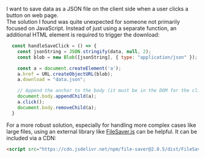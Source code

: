 I want to save data as a JSON file on the client side when a user clicks a button on web page.\
The solution I found was quite unexpected for someone not primarily focused on JavaScript. Instead of just using a separate function, an additional HTML element is required to trigger the download:
```js
  const handleSaveClick = () => {
    const jsonString = JSON.stringify(data, null, 2);
    const blob = new Blob([jsonString], { type: "application/json" });

    const a = document.createElement('a');
    a.href = URL.createObjectURL(blob);
    a.download = "data.json";

    // Append the anchor to the body (it must be in the DOM for the click to work in some browsers)
    document.body.appendChild(a);
    a.click();
    document.body.removeChild(a);
  }
```

For a more robust solution, especially for handling more complex cases like large files, using an external library like [FileSaver.js](https://github.com/eligrey/FileSaver.js) can be helpful. It can be included via a CDN:
```html
<script src="https://cdn.jsdelivr.net/npm/file-saver@2.0.5/dist/FileSaver.min.js"></script>
```
